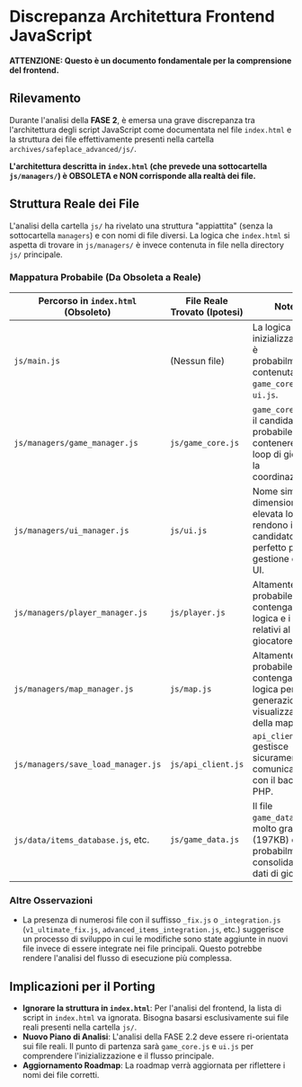 # Discrepanza Architettura Frontend JavaScript

**ATTENZIONE: Questo è un documento fondamentale per la comprensione del frontend.**

## Rilevamento

Durante l'analisi della **FASE 2**, è emersa una grave discrepanza tra l'architettura degli script JavaScript come documentata nel file `index.html` e la struttura dei file effettivamente presenti nella cartella `archives/safeplace_advanced/js/`.

**L'architettura descritta in `index.html` (che prevede una sottocartella `js/managers/`) è OBSOLETA e NON corrisponde alla realtà dei file.**

## Struttura Reale dei File

L'analisi della cartella `js/` ha rivelato una struttura "appiattita" (senza la sottocartella `managers`) e con nomi di file diversi. La logica che `index.html` si aspetta di trovare in `js/managers/` è invece contenuta in file nella directory `js/` principale.

### Mappatura Probabile (Da Obsoleta a Reale)

| Percorso in `index.html` (Obsoleto) | File Reale Trovato (Ipotesi) | Note |
| --- | --- | --- |
| `js/main.js` | (Nessun file) | La logica di inizializzazione è probabilmente contenuta in `game_core.js` o `ui.js`. |
| `js/managers/game_manager.js` | `js/game_core.js` | `game_core.js` è il candidato più probabile per contenere il loop di gioco e la coordinazione. |
| `js/managers/ui_manager.js` | `js/ui.js` | Nome simile e dimensione elevata lo rendono il candidato perfetto per la gestione della UI. |
| `js/managers/player_manager.js` | `js/player.js` | Altamente probabile che contenga la logica e i dati relativi al giocatore. |
| `js/managers/map_manager.js` | `js/map.js` | Altamente probabile che contenga la logica per la generazione e visualizzazione della mappa. |
| `js/managers/save_load_manager.js`| `js/api_client.js` | `api_client.js` gestisce sicuramente la comunicazione con il backend PHP. |
| `js/data/items_database.js`, etc. | `js/game_data.js` | Il file `game_data.js` è molto grande (197KB) e probabilmente consolida tutti i dati di gioco. |

### Altre Osservazioni

*   La presenza di numerosi file con il suffisso `_fix.js` o `_integration.js` (`v1_ultimate_fix.js`, `advanced_items_integration.js`, etc.) suggerisce un processo di sviluppo in cui le modifiche sono state aggiunte in nuovi file invece di essere integrate nei file principali. Questo potrebbe rendere l'analisi del flusso di esecuzione più complessa.

## Implicazioni per il Porting

*   **Ignorare la struttura in `index.html`**: Per l'analisi del frontend, la lista di script in `index.html` va ignorata. Bisogna basarsi esclusivamente sui file reali presenti nella cartella `js/`.
*   **Nuovo Piano di Analisi**: L'analisi della FASE 2.2 deve essere ri-orientata sui file reali. Il punto di partenza sarà `game_core.js` e `ui.js` per comprendere l'inizializzazione e il flusso principale.
*   **Aggiornamento Roadmap**: La roadmap verrà aggiornata per riflettere i nomi dei file corretti. 